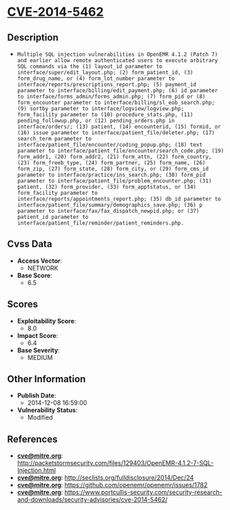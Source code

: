 
# [CVE-2014-5462](https://cve.mitre.org/cgi-bin/cvename.cgi?name=CVE-2014-5462)

## Description

- `Multiple SQL injection vulnerabilities in OpenEMR 4.1.2 (Patch 7) and earlier allow remote authenticated users to execute arbitrary SQL commands via the (1) layout_id parameter to interface/super/edit_layout.php; (2) form_patient_id, (3) form_drug_name, or (4) form_lot_number parameter to interface/reports/prescriptions_report.php; (5) payment_id parameter to interface/billing/edit_payment.php; (6) id parameter to interface/forms_admin/forms_admin.php; (7) form_pid or (8) form_encounter parameter to interface/billing/sl_eob_search.php; (9) sortby parameter to interface/logview/logview.php; form_facility parameter to (10) procedure_stats.php, (11) pending_followup.php, or (12) pending_orders.php in interface/orders/; (13) patient, (14) encounterid, (15) formid, or (16) issue parameter to interface/patient_file/deleter.php; (17) search_term parameter to interface/patient_file/encounter/coding_popup.php; (18) text parameter to interface/patient_file/encounter/search_code.php; (19) form_addr1, (20) form_addr2, (21) form_attn, (22) form_country, (23) form_freeb_type, (24) form_partner, (25) form_name, (26) form_zip, (27) form_state, (28) form_city, or (29) form_cms_id parameter to interface/practice/ins_search.php; (30) form_pid parameter to interface/patient_file/problem_encounter.php; (31) patient, (32) form_provider, (33) form_apptstatus, or (34) form_facility parameter to interface/reports/appointments_report.php; (35) db_id parameter to interface/patient_file/summary/demographics_save.php; (36) p parameter to interface/fax/fax_dispatch_newpid.php; or (37) patient_id parameter to interface/patient_file/reminder/patient_reminders.php.`

## Cvss Data

- **Access Vector**:
  - NETWORK
- **Base Score**:
  - 6.5

## Scores

- **Exploitability Score**:
  - 8.0
- **Impact Score**:
  - 6.4
- **Base Severity**:
  - MEDIUM

## Other Information

- **Publish Date**:
  - 2014-12-08 16:59:00
- **Vulnerability Status**:
  - Modified

## References

- **cve@mitre.org**: http://packetstormsecurity.com/files/129403/OpenEMR-4.1.2-7-SQL-Injection.html
- **cve@mitre.org**: http://seclists.org/fulldisclosure/2014/Dec/24
- **cve@mitre.org**: https://github.com/openemr/openemr/issues/1782
- **cve@mitre.org**: https://www.portcullis-security.com/security-research-and-downloads/security-advisories/cve-2014-5462/
